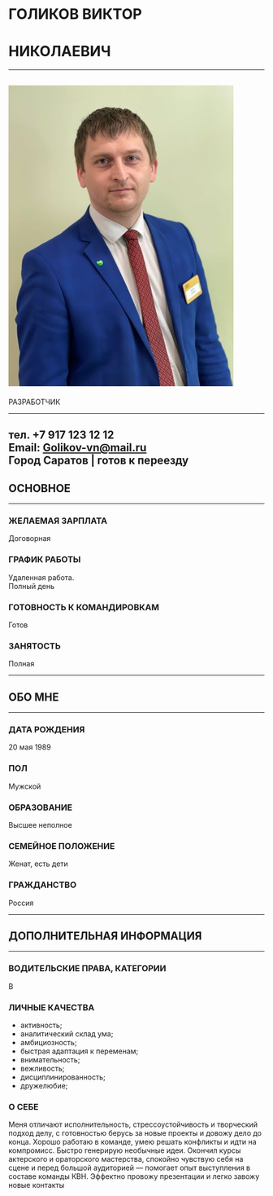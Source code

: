 # ГОЛИКОВ ВИКТОР #
# НИКОЛАЕВИЧ #
---
![ФОТО](/img/1.jpg)
---

РАЗРАБОТЧИК

---

тел. +7 917 123 12 12  
Email: Golikov-vn@mail.ru  
Город Саратов | готов к переезду
---
## ОСНОВНОЕ ##
---
### ЖЕЛАЕМАЯ ЗАРПЛАТА ###  
Договорная                
                           
### ГРАФИК РАБОТЫ ###       
Удаленная работа.          
Полный день               
                           
### ГОТОВНОСТЬ К КОМАНДИРОВКАМ ###           
Готов                       
                            
### ЗАНЯТОСТЬ ###
Полная
                     
---  
## ОБО МНЕ ##
---
                            
### ДАТА РОЖДЕНИЯ ###       
20 мая 1989                 
                            
### ПОЛ ###                
Мужской                   
                          
### ОБРАЗОВАНИЕ ###       
Высшее неполное           
                          
### СЕМЕЙНОЕ ПОЛОЖЕНИЕ ###
Женат, есть дети          
                          
### ГРАЖДАНСТВО ###       
Россия     

---               
  ## ДОПОЛНИТЕЛЬНАЯ ИНФОРМАЦИЯ ##
---
### ВОДИТЕЛЬСКИЕ ПРАВА, КАТЕГОРИИ ###
В   

### ЛИЧНЫЕ КАЧЕСТВА ### 
* активность;
* аналитический склад ума;
* амбициозность;
* быстрая адаптация к переменам;
* внимательность;
* вежливость;
* дисциплинированность; 
* дружелюбие;   

### О СЕБЕ ###
Меня отличают исполнительность, стрессоустойчивость и
творческий подход делу, с готовностью берусь за новые
проекты и довожу дело до конца. Хорошо работаю в команде,
умею решать конфликты и идти на компромисс. Быстро генерирую
необычные идеи. Окончил курсы актерского и ораторского
мастерства, спокойно чувствую себя на сцене и перед большой
аудиторией — помогает опыт выступления в составе команды КВН.
Эффектно провожу презентации и легко завожу новые контакты